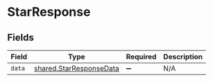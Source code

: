 # StarResponse


## Fields

| Field                                                              | Type                                                               | Required                                                           | Description                                                        |
| ------------------------------------------------------------------ | ------------------------------------------------------------------ | ------------------------------------------------------------------ | ------------------------------------------------------------------ |
| `data`                                                             | [shared.StarResponseData](../../models/shared/starresponsedata.md) | :heavy_minus_sign:                                                 | N/A                                                                |